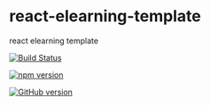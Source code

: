 # react-elearning-template
react elearning template

[![Build Status](https://travis-ci.com/tkhadir/react-elearning-template.svg?branch=master)](https://travis-ci.com/tkhadir/react-elearning-template)

[![npm version](https://badge.fury.io/js/node.svg)](https://badge.fury.io/js/node)

[![GitHub version](https://badge.fury.io/gh/tkhadir%2Freact-elearning-template.svg)](https://badge.fury.io/gh/tkhadir%2Freact-elearning-template)
